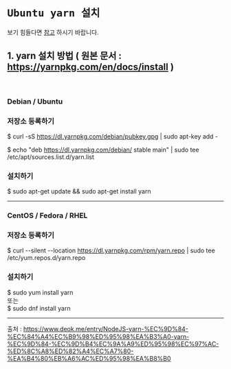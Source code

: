 # `Ubuntu yarn 설치`

보기 힘들다면 [참고](https://blog.naver.com/tjddjs90/221876511096) 하시기 바랍니다.

## 1. yarn 설치 방법 ( 원본 문서 : https://yarnpkg.com/en/docs/install )

​
### Debian / Ubuntu

### 저장소 등록하기

$ curl -sS https://dl.yarnpkg.com/debian/pubkey.gpg | sudo apt-key add -  

$ echo "deb https://dl.yarnpkg.com/debian/ stable main" | sudo tee /etc/apt/sources.list.d/yarn.list



### 설치하기

$ sudo apt-get update && sudo apt-get install yarn


---

### CentOS / Fedora / RHEL

### 저장소 등록하기

$ curl --silent --location https://dl.yarnpkg.com/rpm/yarn.repo | sudo tee /etc/yum.repos.d/yarn.repo

### 설치하기

$ sudo yum install yarn  
 또는   
$ sudo dnf install yarn


---


출처 : https://www.deok.me/entry/NodeJS-yarn-%EC%9D%84-%EC%84%A4%EC%B9%98%ED%95%98%EA%B3%A0-yarn-%EC%9D%84-%EC%9D%B4%EC%9A%A9%ED%95%98%EC%97%AC-%ED%8C%A8%ED%82%A4%EC%A7%80-%EA%B4%80%EB%A6%AC%ED%95%98%EA%B8%B0